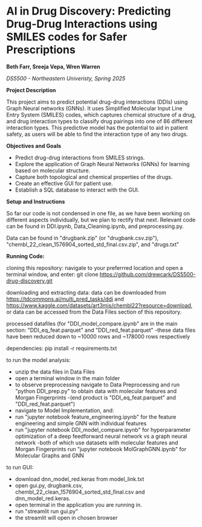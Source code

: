# AI in Drug Discovery: Predicting Drug-Drug Interactions using SMILES codes for Safer Prescriptions

**Beth Farr, Sreeja Vepa, Wren Warren**

*DS5500 - Northeastern Univeristy, Spring 2025*

**Project Description**

This project aims to predict potential drug-drug interactions (DDIs) using Graph Neural networks (GNNs).
It uses Simplified Molecular Input Line Entry System (SMILES) codes, which captures chemical structure of a drug,
and drug interaction types to classify drug pairings into one of 86 different interaction types.
This predictive model has the potential to aid in patient safety, as users will be able to find the interaction type of any two drugs. 

**Objectives and Goals**

- Predict drug-drug interactions from SMILES strings. 
- Explore the application of Graph Neural Networks (GNNs) for learning based on molecular structure. 
- Capture both topological and chemical properties of the drugs.
- Create an effective GUI for patient use. 
- Establish a SQL database to interact with the GUI. 

**Setup and Instructions**

So far our code is not condensed in one file, as we have been working on different aspects individually,
but we plan to rectify that next. Relevant code can be found in DDI.ipynb, Data_Cleaning.ipynb, and preprocessing.py.

Data can be found in "drugbank.zip" (or "drugbank.csv.zip"),
"chembl_22_clean_1576904_sorted_std_final.csv.zip", and "drugs.txt"

**Running Code:**

cloning this repository:
  navigate to your preferrred location and open a terminal window, and enter:
    git clone https://github.com/drewcark/DS5500-drug-discovery.git

downloading and extracting data:
  data can be downloaded from https://tdcommons.ai/multi_pred_tasks/ddi and https://www.kaggle.com/datasets/art3mis/chembl22?resource=download,
  or data can be accessed from the Data Files section of this repository.

  processed datafiles (for "DDI_model_compare.ipynb" are in the main section: "DDI_eq_feat.parquet" and "DDI_red_feat.parquet"
    -these data files have been reduced down to ~10000 rows and ~178000 rows respectively

dependencies:
  pip install -r requirements.txt

to run the model analysis:
  - unzip the data files in Data Files
  - open a terminal window in the main folder
  - to observe preprocessing navigate to Data Preprocessing and run "python DDI_prep.py" to obtain data with molecular features and Morgan Fingerprints
	-(end product is "DDI_eq_feat.parquet" and "DDI_red_feat.parquet")
  - navigate to Model Implementation, and:
  - run "jupyter notebook feature_engineering.ipynb" for the feature engineering and simple GNN with individual features
  - run "jupyter notebook DDI_model_compare.ipynb" for hyperparameter optimization of a deep feedforward neural network vs a graph neural network
  	-both of which use datasets with molecular features and Morgan Fingerprints
    run "jupyter notebook MolGraphGNN.ipynb" for Molecular Graphs and GNN

to run GUI:
- download dnn_model_red.keras from model_link.txt
- open gui.py, drugbank.csv, chembl_22_clean_1576904_sorted_std_final.csv and dnn_model_red.keras.
- open terminal in the application you are running in.
- run "streamlit run gui.py"
- the streamlit will open in chosen browser
